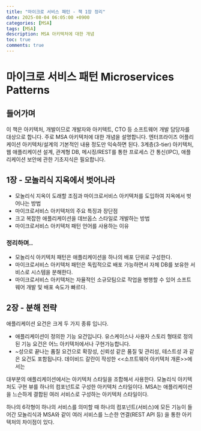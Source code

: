 ```yaml
---
title: "마이크로 서비스 패턴 - 책 1장 정리"
date: 2025-08-04 06:05:00 +0900
categories: [MSA]
tags: [MSA]
description: MSA 아키텍처에 대한 개념
toc: true
comments: true
---
```


# 마이크로 서비스 패턴 Microservices Patterns

## 들어가며

이 책은 아키텍처, 개발이므로 개발자와 아키텍트, CTO 등 소프트웨어 개발 담당자를 대상으로 합니다. 주로 MSA 아키텍처에 대한 개념을 설명합니다. 엔터프라이즈 어플리케이션 아키텍처/설계의 기본적인 내용 정도만 익숙하면 된다. 3계층(3-tier) 아키텍처, 웹 애플리케이션 설계, 관계형 DB, 메시징/REST를 통한 프로세스 간 통신(IPC), 애플리케이션 보안에 관한 기초지식은 필요합니다. 

## 1장 - 모놀리식 지옥에서 벗어나라

- 모놀리식 지옥이 도래할 조짐과 마이크로서비스 아키텍처를 도입하여 지옥에서 벗어나는 방법
- 마이크로서비스 아키텍처의 주요 특징과 장단점
- 크고 복잡한 애플리케이션을 데브옵스 스타일로 개발하는 방법
- 마이크로서비스 아키텍처 패턴 언어를 사용하는 이유
### 정리하며..

- 모놀리식 아키텍처 패턴은 애플리케이션을 하나의 배포 단위로 구성한다. 
- 마이크로서비스 아키텍처 패턴은 독립적으로 배포 가능하면서 자체 DB를 보유한 서비스로 시스템을 분해한다.
- 마이크로서비스 아키텍처는 자율적인 소규모팀으로 작업을 병행할 수 있어 소프트웨어 개발 및 배포 속도가 빠르다.
## 2장 - 분해 전략

애플리케이션 요건은 크게 두 가지 종류 입니다.

- 애플리케이션이 정의한 기능 요건입니다. 유스케이스나 사용자 스토리 형태로 정의된 기능 요건은 어느 아키텍처에서나 구현가능합니다.
- ~성으로 끝나는 품질 요건으로 확장성, 신뢰성 같은 품질 및 관리성, 테스트성 과 같은 요건도 포함됩니다.
데이비드 갈란이 작성한 <<소프트웨어 아키텍처 개론>>에서는 

대부분의 애플리케이션에서는 아키텍처 스타일을 조합해서 사용한다. 모놀리식 아키텍처도 구현 뷰를 하나의 컴포넌트로 구성한 아키텍처 스타일이다. MSA는 애플리케이션을 느슨하게 결합된 여러 서비스로 구성하는 아키텍처 스타일이다. 

하나의 6각형이 하나의 서비스를 의미할 때 하나의 컴포넌트(서비스)에 모든 기능이 들어간 모놀리식과 MSA와 같이 여러 서비스를 느슨한 연결(REST API 등) 을 통한 아키텍처의 차이점이 있다.


